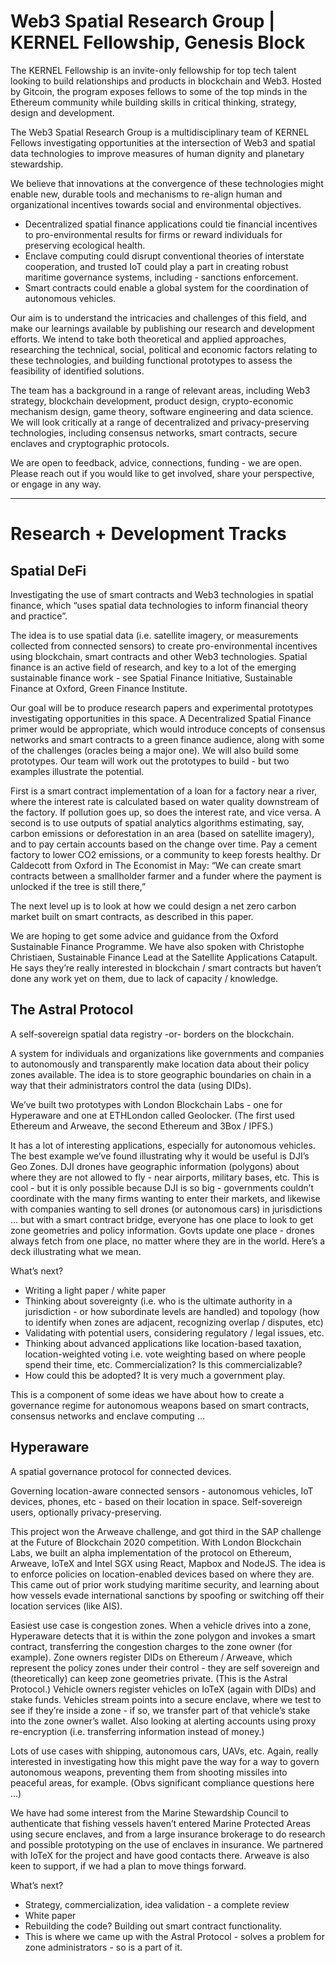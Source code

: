 # Web3 Spatial Research Group | KERNEL Fellowship, Genesis Block


The KERNEL Fellowship is an invite-only fellowship for top tech talent looking to build relationships and products in blockchain and Web3. Hosted by Gitcoin, the program exposes fellows to some of the top minds in the Ethereum community while building skills in critical thinking, strategy, design and development.

The Web3 Spatial Research Group is a multidisciplinary team of KERNEL Fellows investigating opportunities at the intersection of Web3 and spatial data technologies to improve measures of human dignity and planetary stewardship.

We believe that innovations at the convergence of these technologies might enable new, durable tools and mechanisms to re-align human and organizational incentives towards social and environmental objectives. 

- Decentralized spatial finance applications could tie financial incentives to pro-environmental results for firms or reward individuals for preserving ecological health. 
- Enclave computing could disrupt conventional theories of interstate cooperation, and trusted IoT could play a part in creating robust maritime governance systems, including - sanctions enforcement. 
- Smart contracts could enable a global system for the coordination of autonomous vehicles.

Our aim is to understand the intricacies and challenges of this field, and make our learnings available by publishing our research and development efforts. We intend to take both theoretical and applied approaches, researching the technical, social, political and economic factors relating to these technologies, and building functional prototypes to assess the feasibility of identified solutions.

The team has a background in a range of relevant areas, including Web3 strategy, blockchain development, product design, crypto-economic mechanism design, game theory, software engineering and data science. We will look critically at a range of decentralized and privacy-preserving technologies, including consensus networks, smart contracts, secure enclaves and cryptographic protocols.

We are open to feedback, advice, connections, funding - we are open. Please reach out if you would like to get involved, share your perspective, or engage in any way.

---

# Research + Development Tracks
Spatial DeFi
----------

Investigating the use of smart contracts and Web3 technologies in spatial finance, which “uses spatial data technologies to inform financial theory and practice”.

The idea is to use spatial data (i.e. satellite imagery, or measurements collected from connected sensors) to create  pro-environmental incentives using blockchain, smart contracts and other Web3 technologies. Spatial finance is an active field of research, and key to a lot of the emerging sustainable finance work - see Spatial Finance Initiative, Sustainable Finance at Oxford, Green Finance Institute.

Our goal will be to produce research papers and experimental prototypes investigating opportunities in this space. A Decentralized Spatial Finance primer would be appropriate, which would introduce concepts of consensus networks and smart contracts to a green finance audience, along with some of the challenges (oracles being a major one). We will also build some prototypes. Our team will work out the prototypes to build - but two examples illustrate the potential. 

First is a smart contract implementation of a loan for a factory near a river, where the interest rate is calculated based on water quality downstream of the factory. If pollution goes up, so does the interest rate, and vice versa. A second is to use outputs of spatial analytics algorithms estimating, say, carbon emissions or deforestation in an area (based on satellite imagery), and to pay certain accounts based on the change over time. Pay a cement factory to lower CO2 emissions, or a community to keep forests healthy. Dr Caldecott from Oxford in The Economist in May: “We can create smart contracts between a smallholder farmer and a funder where the payment is unlocked if the tree is still there,”

The next level up is to look at how we could  design a net zero carbon market built on smart contracts, as described in this paper.

We are hoping to get some advice and guidance from the Oxford Sustainable Finance Programme. We have also spoken with Christophe Christiaen, Sustainable Finance Lead at the Satellite Applications Catapult. He says they’re really interested in blockchain / smart contracts but haven’t done any work yet on them, due to lack of capacity / knowledge.

The Astral Protocol  
-------------------

A self-sovereign spatial data registry -or- borders on the blockchain. 
 
A system for individuals and organizations like governments and companies to autonomously and transparently make location data about their policy zones available.
The idea is to store geographic boundaries on chain in a way that their administrators control the data (using DIDs). 
 
We’ve built two prototypes with London Blockchain Labs - one for Hyperaware and one at ETHLondon called Geolocker. (The first used Ethereum and Arweave, the second Ethereum and 3Box / IPFS.)
 
It has a lot of interesting applications, especially for autonomous vehicles. The best example we’ve found illustrating why it would be useful is DJI’s Geo Zones. DJI drones have geographic information (polygons) about where they are not allowed to fly - near airports, military bases, etc. This is cool - but it is only possible because DJI is so big - governments couldn’t coordinate with the many firms wanting to enter their markets, and likewise with companies wanting to sell drones (or autonomous cars) in jurisdictions … but with a smart contract bridge, everyone has one place to look to get zone geometries and policy information. Govts update one place - drones always fetch from one place, no matter where they are in the world. Here’s a deck illustrating what we mean.
 
What’s next?
- Writing a light paper / white paper
- Thinking about sovereignty (i.e. who is the ultimate authority in a jurisdiction - or how subordinate levels are handled) and topology (how to identify when zones are adjacent, recognizing overlap / disputes, etc)
- Validating with potential users, considering regulatory / legal issues, etc. 
- Thinking about advanced applications like location-based taxation, location-weighted voting i.e. vote weighting based on where people spend their time, etc.
Commercialization? Is this commercializable? 
- How could this be adopted? It is very much a government play.
 
This is a component of some ideas we have about how to create a governance regime for autonomous weapons based on smart contracts, consensus networks and enclave computing …

Hyperaware
----------
A spatial governance protocol for connected devices. 
 
Governing location-aware connected sensors - autonomous vehicles, IoT devices, phones, etc - based on their location in space. Self-sovereign users, optionally privacy-preserving.
 
This project won the Arweave challenge, and got third in the SAP challenge at the Future of Blockchain 2020 competition. With London Blockchain Labs, we built an alpha implementation of the protocol on Ethereum, Arweave,  IoTeX and Intel SGX using React, Mapbox and NodeJS. The idea is to enforce policies on location-enabled devices based on where they are. This came out of prior work studying maritime security, and learning about how vessels evade international sanctions by spoofing or switching off their location services (like AIS).
 
Easiest use case is congestion zones. When a vehicle drives into a zone, Hyperaware detects that it is within the zone polygon and invokes a smart contract, transferring the congestion charges to the zone owner (for example). Zone owners register DIDs on Ethereum / Arweave, which represent the policy zones under their control - they are self sovereign and (theoretically) can keep zone geometries private. (This is  the Astral Protocol.) Vehicle owners register vehicles on IoTeX (again with DIDs) and stake funds. Vehicles stream points into a secure enclave, where we test to see if they’re inside a zone - if so, we transfer part of that vehicle’s stake into the zone owner’s wallet. Also looking at alerting accounts using proxy re-encryption (i.e. transferring information instead of money.)
 
Lots of use cases with shipping, autonomous cars, UAVs, etc. Again, really interested in investigating how this might pave the way for a way to govern autonomous weapons, preventing them from shooting missiles into peaceful areas, for example. (Obvs significant compliance questions here …)
 
We have had some interest from the Marine Stewardship Council to authenticate that fishing vessels haven’t entered Marine Protected Areas using secure enclaves, and from a large insurance brokerage to do research and possible prototyping on the use of enclaves in insurance. We partnered with IoTeX for the project and have good contacts there. Arweave is also keen to support, if we had a plan to move things forward.
 
What’s next?
- Strategy, commercialization, idea validation - a complete review
- White paper
- Rebuilding the code? Building out smart contract functionality.
- This is where we came up with the Astral Protocol - solves a problem for zone administrators - so  is a part of it.
